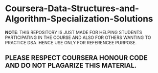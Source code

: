 # Coursera-Data-Structures-and-Algorithm-Specialization-Solutions

**NOTE**: THIS REPOSITORY IS JUST MADE FOR HELPING STUDENTS PARTICIPATING IN THE COURSE AND ALSO FOR OTHERS WANTING TO PRACTICE DSA. HENCE USE ONLY FOR REFERENCEE PURPOSE.

## PLEASE RESPECT COURSERA HONOUR CODE AND DO NOT PLAGARIZE THIS MATERIAL.

